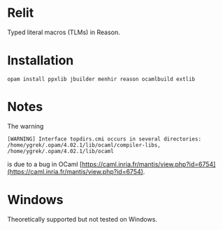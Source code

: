 # Relit
Typed literal macros (TLMs) in Reason.

# Installation

```opam install ppxlib jbuilder menhir reason ocamlbuild extlib```

# Notes
The warning 

```[WARNING] Interface topdirs.cmi occurs in several directories: /home/ygrek/.opam/4.02.1/lib/ocaml/compiler-libs, /home/ygrek/.opam/4.02.1/lib/ocaml```

is due to a bug in OCaml [https://caml.inria.fr/mantis/view.php?id=6754](https://caml.inria.fr/mantis/view.php?id=6754).

# Windows

Theoretically supported but not tested on Windows.

